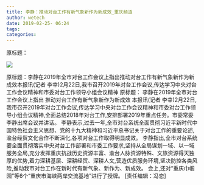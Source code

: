 ```yaml
---
title: 李静：推动对台工作有新气象新作为新成效_重庆频道
author: wetech
date: 2019-02-25- 06:24
tags: 
categories: 
---
```

原标题：
<!-- more -->
                
<img align="center" border="0" src="http://p2.ifengimg.com/a/2016/0810/204c433878d5cf9size1_w16_h16.png" />
                
            
原标题：李静在2019年全市对台工作会议上指出推动对台工作有新气象新作为新成效本报讯(记者 李幸)2月22日,我市召开2019年对台工作会议,传达学习中央对台工作会议精神和市委对台工作领导小组会议精神
原标题：
李静在2019年全市对台工作会议上指出
推动对台工作有新气象新作为新成效
本报讯(记者 李幸)2月22日,我市召开2019年对台工作会议,传达学习中央对台工作会议精神和市委对台工作领导小组会议精神,全面总结2018年对台工作,安排部署2019年重点任务。市委常委李静出席会议并讲话。
李静表示,过去一年,全市对台系统全面贯彻习近平新时代中国特色社会主义思想、党的十九大精神和习近平总书记关于对台工作的重要论述,渝台经贸文化合作不断深化,各项对台工作取得明显成效。
李静指出,全市对台系统要全面贯彻落实中央对台工作部署和市委工作要求,坚持从全局谋划一域、以一域服务全局,充分发挥重庆抗战历史资源丰富、渝台人脉资源特殊、文旅资源得天独厚的优势,着力深耕基层、深耕经贸、深耕人文,营造优质服务环境,坚决防控各类风险,推动我市对台工作在新时代有新气象、新作为、新成效。
会上,还对“重庆巾帼园”等6个“重庆市海峡两岸交流基地”进行了授牌。
[责任编辑：冯恋]
            
